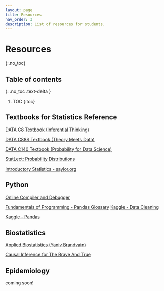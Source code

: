 ```yaml
---
layout: page
title: Resources
nav_order: 3
description: List of resources for students.
---
```

# Resources
{:.no_toc}

## Table of contents
{: .no_toc .text-delta }

1. TOC
{:toc}

## Textbooks for Statistics Reference

[DATA C8 Textbook (Inferential Thinking)](https://inferentialthinking.com/chapters/intro.html)

[DATA C88S Textbook (Theory Meets Data)](https://learningds.org/intro.html)

[DATA C140 Textbook (Probability for Data Science)](http://prob140.org/textbook/content/README.html)

[StatLect: Probability Distributions](https://www.statlect.com/probability-distributions/)

[Introductory Statistics - saylor.org](https://saylordotorg.github.io/text_introductory-statistics/)

 

## Python

[Online Compiler and Debugger](https://pythontutor.com/python-compiler.html#mode=edit)

[Fundamentals of Programming - Pandas Glossary](https://mottaquikarim.github.io/PythonProgramming/Resources/pandas_glossary.html)
[Kaggle - Data Cleaning](https://www.kaggle.com/learn/data-cleaning)

[Kaggle - Pandas](https://www.kaggle.com/learn/pandas)

 

## Biostatistics

[Applied Biostatistics (Yaniv Brandvain)](https://bookdown.org/ybrandvain/Applied-Biostats/)

[Causal Inference for The Brave And True](https://matheusfacure.github.io/python-causality-handbook/landing-page.html)

 

## Epidemiology

coming soon!